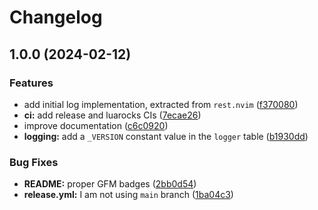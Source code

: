 # Changelog

## 1.0.0 (2024-02-12)


### Features

* add initial log implementation, extracted from `rest.nvim` ([f370080](https://github.com/NTBBloodbath/logging.nvim/commit/f370080abbb22ee7d5960353c033cfe6fe88bcac))
* **ci:** add release and luarocks CIs ([7ecae26](https://github.com/NTBBloodbath/logging.nvim/commit/7ecae26fa559e9ec764093a4a82ed66ee6ac3743))
* improve documentation ([c6c0920](https://github.com/NTBBloodbath/logging.nvim/commit/c6c0920d6d39b7944a3f863e750d337545e0e380))
* **logging:** add a `_VERSION` constant value in the `logger` table ([b1930dd](https://github.com/NTBBloodbath/logging.nvim/commit/b1930dd5ae48256b48b1ec564c0e6532cfb87fff))


### Bug Fixes

* **README:** proper GFM badges ([2bb0d54](https://github.com/NTBBloodbath/logging.nvim/commit/2bb0d54b683059a4899ed8ac60037f0fa8ad6528))
* **release.yml:** I am not using `main` branch ([1ba04c3](https://github.com/NTBBloodbath/logging.nvim/commit/1ba04c346e50130c14a343deb5d23620810aa4fc))
